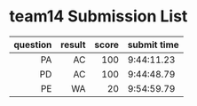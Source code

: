 # team14 Submission List
question | result | score | submit time
----:|----:|-----:|-----
PA | AC | 100 |  9:44:11.23 
PD | AC | 100 |  9:44:48.79 
PE | WA | 20 |  9:54:59.79 
